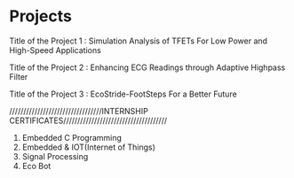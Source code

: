 # Projects

Title of the Project 1 : Simulation Analysis of TFETs For Low Power and High-Speed Applications 

Title of the Project 2 : Enhancing ECG Readings through Adaptive Highpass Filter

Title of the Project 3 : EcoStride-FootSteps For a Better Future

/////////////////////////////////INTERNSHIP CERTIFICATES/////////////////////////////////////

1) Embedded C Programming
2) Embedded & IOT(Internet of Things)
3) Signal Processing
4) Eco Bot
   
